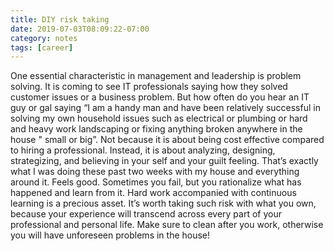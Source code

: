 ```yaml
---
title: DIY risk taking
date: 2019-07-03T08:09:22-07:00
category: notes
tags: [career] 
---
```

One essential characteristic in management and leadership is problem solving. It is coming to see IT professionals saying how they solved customer issues or a business problem. But how often do you hear an IT guy or gal saying “I am a handy man and have been relatively successful in solving my own household issues such as electrical or plumbing or hard and heavy work landscaping or fixing anything broken anywhere in the house " small or big”. Not because it is about being cost effective compared to hiring a professional. Instead, it is about analyzing, designing, strategizing, and believing in your self and your guilt feeling. That’s exactly what I was doing these past two weeks with my house and everything around it. Feels good. Sometimes you fail, but you rationalize what has happened and learn from it. Hard work accompanied with continuous learning is a precious asset. It’s worth taking such risk with what you own, because your experience will transcend across every part of your professional and personal life. Make sure to clean after you work, otherwise you will have unforeseen problems in the house!
